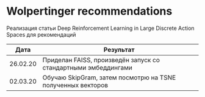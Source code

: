 # Wolpertinger recommendations
Реализация статьи Deep Reinforcement Learning in Large Discrete Action Spaces для рекомендаций

| Дата | Результат |
| --- | --- |
| 26.02.20      | Приделан FAISS, произведён запуск со стандартными эмбеддингами  |
| 02.03.20      | Обучаю SkipGram, затем посмотрю на TSNE полученных векторов  |






